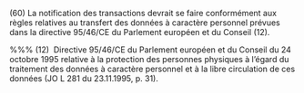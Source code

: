 (60) La notification des transactions devrait se faire conformément aux règles relatives au transfert des données à caractère personnel prévues dans la directive 95/46/CE du Parlement européen et du Conseil (12).

%%% (12)  Directive 95/46/CE du Parlement européen et du Conseil du 24 octobre 1995 relative à la protection des personnes physiques à l’égard du traitement des données à caractère personnel et à la libre circulation de ces données (JO L 281 du 23.11.1995, p. 31).